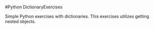 #Python DictionaryExercises

Simple Python exercises with dictionaries.  This exercises utilizes getting nested objects.
